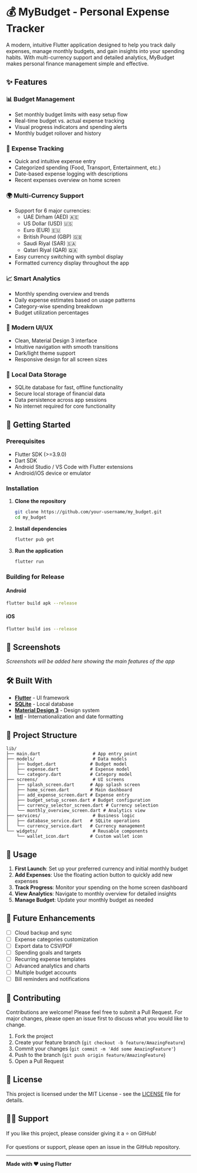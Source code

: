 # 💰 MyBudget - Personal Expense Tracker

A modern, intuitive Flutter application designed to help you track daily expenses, manage monthly budgets, and gain insights into your spending habits. With multi-currency support and detailed analytics, MyBudget makes personal finance management simple and effective.

## ✨ Features

### 📊 **Budget Management**
- Set monthly budget limits with easy setup flow
- Real-time budget vs. actual expense tracking
- Visual progress indicators and spending alerts
- Monthly budget rollover and history

### 💸 **Expense Tracking**
- Quick and intuitive expense entry
- Categorized spending (Food, Transport, Entertainment, etc.)
- Date-based expense logging with descriptions
- Recent expenses overview on home screen

### 🌍 **Multi-Currency Support**
- Support for 6 major currencies:
  - UAE Dirham (AED) 🇦🇪
  - US Dollar (USD) 🇺🇸
  - Euro (EUR) 🇪🇺
  - British Pound (GBP) 🇬🇧
  - Saudi Riyal (SAR) 🇸🇦
  - Qatari Riyal (QAR) 🇶🇦
- Easy currency switching with symbol display
- Formatted currency display throughout the app

### 📈 **Smart Analytics**
- Monthly spending overview and trends
- Daily expense estimates based on usage patterns
- Category-wise spending breakdown
- Budget utilization percentages

### 🎨 **Modern UI/UX**
- Clean, Material Design 3 interface
- Intuitive navigation with smooth transitions
- Dark/light theme support
- Responsive design for all screen sizes

### 💾 **Local Data Storage**
- SQLite database for fast, offline functionality
- Secure local storage of financial data
- Data persistence across app sessions
- No internet required for core functionality

## 🚀 Getting Started

### Prerequisites
- Flutter SDK (>=3.9.0)
- Dart SDK
- Android Studio / VS Code with Flutter extensions
- Android/iOS device or emulator

### Installation

1. **Clone the repository**
   ```bash
   git clone https://github.com/your-username/my_budget.git
   cd my_budget
   ```

2. **Install dependencies**
   ```bash
   flutter pub get
   ```

3. **Run the application**
   ```bash
   flutter run
   ```

### Building for Release

#### Android
```bash
flutter build apk --release
```

#### iOS
```bash
flutter build ios --release
```

## 📱 Screenshots

_Screenshots will be added here showing the main features of the app_

## 🛠️ Built With

- **[Flutter](https://flutter.dev/)** - UI framework
- **[SQLite](https://pub.dev/packages/sqflite)** - Local database
- **[Material Design 3](https://m3.material.io/)** - Design system
- **[Intl](https://pub.dev/packages/intl)** - Internationalization and date formatting

## 📁 Project Structure

```
lib/
├── main.dart                    # App entry point
├── models/                      # Data models
│   ├── budget.dart             # Budget model
│   ├── expense.dart            # Expense model
│   └── category.dart           # Category model
├── screens/                     # UI screens
│   ├── splash_screen.dart      # App splash screen
│   ├── home_screen.dart        # Main dashboard
│   ├── add_expense_screen.dart # Expense entry
│   ├── budget_setup_screen.dart # Budget configuration
│   ├── currency_selector_screen.dart # Currency selection
│   └── monthly_overview_screen.dart # Analytics view
├── services/                    # Business logic
│   ├── database_service.dart   # SQLite operations
│   └── currency_service.dart   # Currency management
└── widgets/                     # Reusable components
    └── wallet_icon.dart        # Custom wallet icon
```

## 🎯 Usage

1. **First Launch**: Set up your preferred currency and initial monthly budget
2. **Add Expenses**: Use the floating action button to quickly add new expenses
3. **Track Progress**: Monitor your spending on the home screen dashboard
4. **View Analytics**: Navigate to monthly overview for detailed insights
5. **Manage Budget**: Update your monthly budget as needed

## 🔮 Future Enhancements

- [ ] Cloud backup and sync
- [ ] Expense categories customization
- [ ] Export data to CSV/PDF
- [ ] Spending goals and targets
- [ ] Recurring expense templates
- [ ] Advanced analytics and charts
- [ ] Multiple budget accounts
- [ ] Bill reminders and notifications

## 🤝 Contributing

Contributions are welcome! Please feel free to submit a Pull Request. For major changes, please open an issue first to discuss what you would like to change.

1. Fork the project
2. Create your feature branch (`git checkout -b feature/AmazingFeature`)
3. Commit your changes (`git commit -m 'Add some AmazingFeature'`)
4. Push to the branch (`git push origin feature/AmazingFeature`)
5. Open a Pull Request

## 📄 License

This project is licensed under the MIT License - see the [LICENSE](LICENSE) file for details.

## 🙋‍♂️ Support

If you like this project, please consider giving it a ⭐ on GitHub!

For questions or support, please open an issue in the GitHub repository.

---

**Made with ❤️ using Flutter**
